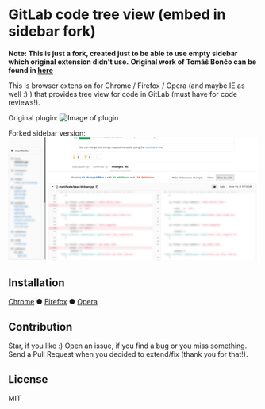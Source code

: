 GitLab code tree view (embed in sidebar fork)
=====================

**Note: This is just a fork, created just to be able to use empty sidebar which original extension didn't use.**
**Original work of Tomáš Bončo can be found in [here](https://github.com/tomasbonco/gitlabtree)**

This is browser extension for Chrome / Firefox / Opera (and maybe IE as well :) ) that provides tree view for code in GitLab (must have for code reviews!). 

Original plugin:
![Image of plugin](https://github.com/tomasbonco/gitlabtree/blob/master/screenshot.png)

Forked sidebar version:
![Image of fork](https://github.com/seqizz/gitlabtree/blob/master/forkshot.png)

## Installation

[Chrome](https://chrome.google.com/webstore/detail/gitlab-tree-view/pijacafkghdlolapcjpmiodgbnpinicn)
● [Firefox](https://addons.mozilla.org/firefox/addon/gitlab-tree-view/)
● [Opera](https://addons.opera.com/extensions/details/gitlab-tree-view)


## Contribution

Star, if you like :) Open an issue, if you find a bug or you miss something. Send a Pull Request when you decided to extend/fix (thank you for that!).


## License

MIT 
